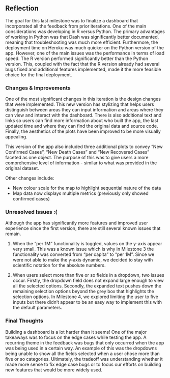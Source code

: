 ## Reflection

The goal for this last milestone was to finalize a dashboard that incorporated all the feedback from prior iterations. One of the main considerations was developing in R versus Python. The primary advantages of working in Python was that Dash was significantly better documented, meaning that troubleshooting was much more efficient. Furthermore, the deployment time on Heroku was much quicker on the Python version of the app. However, one of the main issues was the performance in terms of load speed. The R version performed significantly better than the Python version. This, coupled with the fact that the R version already had several bugs fixed and additional features implemented, made it the more feasible choice for the final deployment. 

### Changes & Improvements

One of the most significant changes in this iteration is the design changes that were implemented. This new version has stylizing that helps users distinguish between areas they can input information and areas where they can view and interact with the dashboard. There is also additional text and links so users can find more information about who built the app, the last updated time and where they can find the original data and source code. Finally, the aesthetics of the plots have been improved to be more visually appealing. 

This version of the app also included three additional plots to convey “New Confirmed Cases”, “New Death Cases” and “New Recovered Cases” faceted as one object. The purpose of this was to give users a more comprehensive level of  information - similar to what was provided in the original dataset. 

Other changes include: 

- New colour scale for the map to highlight sequential nature of the data
- Map data now displays multiple metrics (previously only showed confirmed cases)

### Unresolved Issues :( 

Although the app has significantly more features and improved user experience since the first version, there are still several known issues that remain.

1. When the “per 1M” functionality is toggled, values on the y-axis appear very small. This was a known issue which is why in Milestone 3 the functionality was converted from “per capita” to “per 1M”. Since we were not able to make the y-axis dynamic, we decided to stay with scientific notation for the absolute numbers. 

2. When users select more than five or so fields in a dropdown, two issues occur. Firstly, the dropdown field does not expand large enough to view all the selected options. Secondly, the expanded text pushes down the remaining selection options beyond the grey box that highlights the selection options. In Milestone 4, we explored limiting the user to five inputs but there didn’t appear to be an easy way to implement this with the default parameters. 

### Final Thoughts

Building a dashboard is a lot harder than it seems! One of the major takeaways was to focus on the edge cases while testing the app. A recurring theme in the feedback was bugs that only occurred when the app was being used in a certain way. An example of this was the dropdowns being unable to show all the fields selected when a user chose more than five or so categories. Ultimately, the tradeoff was understanding whether it made more sense to fix edge case bugs or to focus our efforts on building new features that would be more widely used.  

